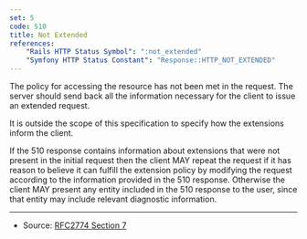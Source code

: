 ```yaml
---
set: 5
code: 510
title: Not Extended
references:
    "Rails HTTP Status Symbol": ":not_extended"
    "Symfony HTTP Status Constant": "Response::HTTP_NOT_EXTENDED"
---
```


The policy for accessing the resource has not been met in the request.
The server should send back all the information necessary for the client
to issue an extended request.

It is outside the scope of this specification to specify how the
extensions inform the client.

If the 510 response contains information about extensions that were not
present in the initial request then the client MAY repeat the request if
it has reason to believe it can fulfill the extension policy by
modifying the request according to the information provided in the 510
response. Otherwise the client MAY present any entity included in the
510 response to the user, since that entity may include relevant
diagnostic information.

---

* Source: [RFC2774 Section 7][1]

[1]: <http://tools.ietf.org/html/rfc2774#section-7>
